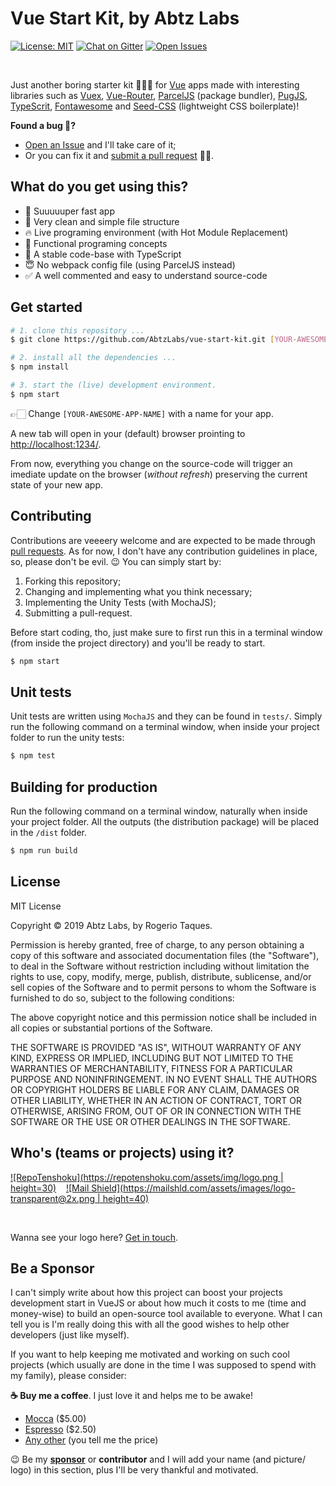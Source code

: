 # Vue Start Kit, by Abtz Labs

<a href="https://opensource.org/licenses/MIT">
  <img src="https://img.shields.io/badge/License-MIT-blue.svg" alt="License: MIT" /></a>

<a href="https://gitter.im/AbtzLabs/vue-start-kit">
  <img src="https://img.shields.io/badge/Chat-on%20Gitter-green.svg" alt="Chat on Gitter" /></a>

<a href="https://github.com/abtzlabs/vue-start-kit/issues">
  <img src="https://img.shields.io/github/issues/abtzlabs/vue-start-kit.svg?label=Issues" alt="Open Issues" /></a>

<p ><br ></p>

Just another boring starter kit 🤷🏻‍♂️ for [Vue](https://vuejs.org/) apps made with interesting libraries such as [Vuex](https://vuex.vuejs.org/), [Vue-Router](https://router.vuejs.org/), [ParcelJS](https://parceljs.org) (package bundler), [PugJS](https://pugjs.org), [TypeScrit](https://www.typescriptlang.org/), [Fontawesome](https://fontawesome.com/) and [Seed-CSS](http://abtzlabs.github.io/seed-css/) (lightweight CSS boilerplate)!

**Found a bug 🐞?**

- [Open an Issue](https://github.com/AbtzLabs/vue-start-kit/issues) and I'll take care of it;
- Or you can fix it and [submit a pull request](https://github.com/AbtzLabs/vue-start-kit/pulls) 🙇‍♂️.

## What do you get using this?

- 🚀 Suuuuuper fast app
- 🙌 Very clean and simple file structure
- 🔥 Live programing environment (with Hot Module Replacement)
- 🎯 Functional programing concepts
- 💪 A stable code-base with TypeScript
- 😇 No webpack config file (using ParcelJS instead)
- ✅ A well commented and easy to understand source-code

## Get started

```sh
# 1. clone this repository ...
$ git clone https://github.com/AbtzLabs/vue-start-kit.git [YOUR-AWESOME-APP-NAME]

# 2. install all the dependencies ...
$ npm install

# 3. start the (live) development environment.
$ npm start
```

👉🏻 Change `[YOUR-AWESOME-APP-NAME]` with a name for your app.

A new tab will open in your (default) browser prointing to [http://localhost:1234/](http://localhost:1234/).

From now, everything you change on the source-code will trigger an imediate update on the browser (_without refresh_) preserving the current state of your new app.

## Contributing

Contributions are veeeery welcome and are expected to be made through [pull requests](https://github.com/AbtzLabs/vue-start-kit/pulls). As for now, I don't have any contribution guidelines in place, so, please don't be evil. 😉 You can simply start by:

1. Forking this repository;
2. Changing and implementing what you think necessary;
3. Implementing the Unity Tests (with MochaJS);
4. Submitting a pull-request.

Before start coding, tho, just make sure to first run this in a terminal window (from inside the project directory) and you'll be ready to start.

```sh
$ npm start
```

## Unit tests

Unit tests are written using `MochaJS` and they can be found in `tests/`. Simply run the following command on a terminal window, when inside your project folder to run the unity tests:

```sh
$ npm test
```

## Building for production

Run the following command on a terminal window, naturally when inside your project folder. All the outputs (the distribution package) will be placed in the `/dist` folder.

```sh
$ npm run build
```

## License

MIT License

Copyright &copy; 2019 Abtz Labs, by Rogerio Taques.

Permission is hereby granted, free of charge, to any person obtaining a copy of this software and associated documentation files (the "Software"), to deal in the Software without restriction including without limitation the rights to use, copy, modify, merge, publish, distribute, sublicense, and/or sell copies of the Software and to permit persons to whom the Software is furnished to do so, subject to the following conditions:

The above copyright notice and this permission notice shall be included in all copies or substantial portions of the Software.

THE SOFTWARE IS PROVIDED "AS IS", WITHOUT WARRANTY OF ANY KIND, EXPRESS OR IMPLIED, INCLUDING BUT NOT LIMITED TO THE WARRANTIES OF MERCHANTABILITY, FITNESS FOR A PARTICULAR PURPOSE AND NONINFRINGEMENT. IN NO EVENT SHALL THE AUTHORS OR COPYRIGHT HOLDERS BE LIABLE FOR ANY CLAIM, DAMAGES OR OTHER LIABILITY, WHETHER IN AN ACTION OF CONTRACT, TORT OR OTHERWISE, ARISING FROM, OUT OF OR IN CONNECTION WITH THE SOFTWARE OR THE USE OR OTHER DEALINGS IN THE
SOFTWARE.

## Who's (teams or projects) using it?

[![RepoTenshoku](https://repotenshoku.com/assets/img/logo.png | height=30)](https://repotenshoku.com/en) &nbsp;&nbsp;
[![Mail Shield](https://mailshld.com/assets/images/logo-transparent@2x.png | height=40)](https://mailshld.com) &nbsp;&nbsp;

<p ><br ></p>

Wanna see your logo here? [Get in touch](https://gitter.im/AbtzLabs/vue-start-kit).

## Be a Sponsor

I can't simply write about how this project can boost your projects development start in VueJS or about how much it costs to me (time and money-wise) to build an open-source tool available to everyone. What I can tell you is I'm really doing this with all the good wishes to help other developers (just like myself).

If you want to help keeping me motivated and working on such cool projects (which usually are done in the time I was supposed to spend with my family), please consider:

**☕️ Buy me a coffee**. I just love it and helps me to be awake!

- [Mocca](https://paypal.me/abtzlabs/5USD) (\$5.00)
- [Espresso](https://paypal.me/abtzlabs/2.5USD) (\$2.50)
- [Any other](https://paypal.me/abtzlabs) (you tell me the price)

😉 Be my **[sponsor](https://www.patreon.com/bePatron?u=8642275)** or **contributor** and I will add your name (and picture/ logo) in this section, plus I'll be very thankful and motivated.
